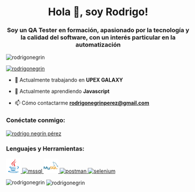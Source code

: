 <h1 align="center">Hola 👋, soy Rodrigo!</h1>
<h3 align="center">Soy un QA Tester en formación, apasionado por la tecnología y la calidad del software, con un interés particular en la automatización</h3>

<p align="left"> <img src="https://komarev.com/ghpvc/?username=rodrigonegrin&label=Profile%20views&color=0e75b6&style=flat" alt="rodrigonegrin" /> </p>

<p align="left"> 
  <a href="https://github.com/ryo-ma/github-profile-trophy">
    <img src="https://github-profile-trophy.vercel.app/?username=rodrigonegrin" alt="rodrigonegrin" />
  </a> 
</p>

- 🔭 Actualmente trabajando en **UPEX GALAXY**

- 🌱 Actualmente aprendiendo **Javascript**

- 📫 Cómo contactarme **rodrigonegrinperez@gmail.com**

<h3 align="left">Conéctate conmigo:</h3>
<p align="left">
  <a href="https://linkedin.com/in/rodrigo-negrín-pérez" target="blank">
    <img align="center" src="https://raw.githubusercontent.com/rahuldkjain/github-profile-readme-generator/master/src/images/icons/Social/linked-in-alt.svg" alt="rodrigo negrín pérez" height="30" width="40" />
  </a>
</p>

<h3 align="left">Lenguajes y Herramientas:</h3>
<p align="left"> 
  <a href="https://www.java.com" target="_blank" rel="noreferrer"> 
    <img src="https://raw.githubusercontent.com/devicons/devicon/master/icons/java/java-original.svg" alt="java" width="40" height="40"/> 
  </a> 
  <a href="https://www.microsoft.com/en-us/sql-server" target="_blank" rel="noreferrer"> 
    <img src="https://www.svgrepo.com/show/303229/microsoft-sql-server-logo.svg" alt="mssql" width="40" height="40"/> 
  </a> 
  <a href="https://www.mysql.com/" target="_blank" rel="noreferrer"> 
    <img src="https://raw.githubusercontent.com/devicons/devicon/master/icons/mysql/mysql-original-wordmark.svg" alt="mysql" width="40" height="40"/> 
  </a> 
  <a href="https://postman.com" target="_blank" rel="noreferrer"> 
    <img src="https://www.vectorlogo.zone/logos/getpostman/getpostman-icon.svg" alt="postman" width="40" height="40"/> 
  </a> 
  <a href="https://www.selenium.dev" target="_blank" rel="noreferrer"> 
    <img src="https://raw.githubusercontent.com/detain/svg-logos/780f25886640cef088af994181646db2f6b1a3f8/svg/selenium-logo.svg" alt="selenium" width="40" height="40"/> 
  </a> 
</p>

<p>
  <img align="left" src="https://github-readme-stats.vercel.app/api/top-langs?username=rodrigonegrin&show_icons=true&locale=en&layout=compact" alt="rodrigonegrin" />
</p>

<p>
  &nbsp;<img align="center" src="https://github-readme-stats.vercel.app/api?username=rodrigonegrin&show_icons=true&locale=en" alt="rodrigonegrin" />
</p>
